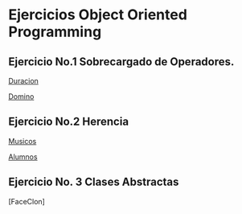 # Ejercicios Object Oriented Programming

## Ejercicio No.1 Sobrecargado de Operadores.

[Duracion](https://github.com/Rodolfo-hernandez1/EjerciciosOPP/blob/master/HernandezRodolfo/Duracion/Duracion/Program.cs)

[Domino](https://github.com/Rodolfo-hernandez1/EjerciciosOPP/blob/master/HernandezRodolfo/Domino/Domino/Program.cs)

## Ejercicio No.2 Herencia

[Musicos](https://github.com/Rodolfo-hernandez1/EjerciciosOPP/blob/master/HernandezRodolfo/Herencia/Herencia/Program.cs)

[Alumnos](https://github.com/Rodolfo-hernandez1/EjerciciosOPP/blob/master/HernandezRodolfo/Alumnos/Program.cs)

## Ejercicio No. 3 Clases Abstractas

[FaceClon]